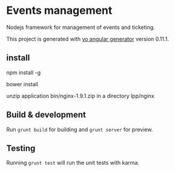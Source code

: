 # Events management

Nodejs framework for management of events and ticketing.

This project is generated with [yo angular generator](https://github.com/yeoman/generator-angular)
version 0.11.1.

## install
npm install -g

bower install 

unzip application bin/nginx-1.9.1.zip in a directory lpp/nginx

## Build & development

Run `grunt build` for building and `grunt server` for preview.

## Testing

Running `grunt test` will run the unit tests with karma.
